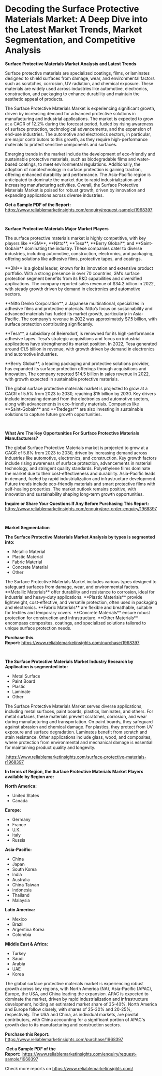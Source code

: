 <p><h1>Decoding the Surface Protective Materials Market: A Deep Dive into the Latest Market Trends, Market Segmentation, and Competitive Analysis</h1></p><p><strong>Surface Protective Materials Market Analysis and Latest Trends</strong></p>
<p><p>Surface protective materials are specialized coatings, films, or laminates designed to shield surfaces from damage, wear, and environmental factors such as scratches, corrosion, UV radiation, and chemical exposure. These materials are widely used across industries like automotive, electronics, construction, and packaging to enhance durability and maintain the aesthetic appeal of products.</p><p>The Surface Protective Materials Market is experiencing significant growth, driven by increasing demand for advanced protective solutions in manufacturing and industrial applications. The market is expected to grow at a CAGR of 12.2% during the forecast period, fueled by rising awareness of surface protection, technological advancements, and the expansion of end-use industries. The automotive and electronics sectors, in particular, are major contributors to this growth, as they require high-performance materials to protect sensitive components and surfaces.</p><p>Emerging trends in the market include the development of eco-friendly and sustainable protective materials, such as biodegradable films and water-based coatings, to meet environmental regulations. Additionally, the adoption of nanotechnology in surface protection is gaining traction, offering enhanced durability and performance. The Asia-Pacific region is anticipated to dominate the market due to rapid industrialization and increasing manufacturing activities. Overall, the Surface Protective Materials Market is poised for robust growth, driven by innovation and expanding applications across diverse industries.</p></p>
<p><strong>Get a Sample PDF of the Report:&nbsp;</strong> <a href="https://www.reliablemarketinsights.com/enquiry/request-sample/1968397?utm_campaign=2225&utm_medium=2&utm_source=Github&utm_content=ia&utm_term=25012025&utm_id=surface-protective-materials">https://www.reliablemarketinsights.com/enquiry/request-sample/1968397</a></p>
<p>&nbsp;</p>
<p><strong>Surface Protective Materials Major Market Players</strong></p>
<p><p>The surface protective materials market is highly competitive, with key players like **3M**, **Nitto**, **Tesa**, **Berry Global**, and **Saint-Gobain** dominating the industry. These companies cater to diverse industries, including automotive, construction, electronics, and packaging, offering solutions like adhesive films, protective tapes, and coatings.</p><p>**3M** is a global leader, known for its innovation and extensive product portfolio. With a strong presence in over 70 countries, 3M’s surface protection segment benefits from its R&D capabilities and diversified applications. The company reported sales revenue of $34.2 billion in 2022, with steady growth driven by demand in electronics and automotive sectors.</p><p>**Nitto Denko Corporation**, a Japanese multinational, specializes in adhesive films and protective materials. Nitto’s focus on sustainability and advanced materials has fueled its market growth, particularly in Asia-Pacific. The company’s revenue in 2022 was approximately $7.5 billion, with surface protection contributing significantly.</p><p>**Tesa**, a subsidiary of Beiersdorf, is renowned for its high-performance adhesive tapes. Tesa’s strategic acquisitions and focus on industrial applications have strengthened its market position. In 2022, Tesa generated around €1.5 billion in revenue, with growth driven by demand in electronics and automotive industries.</p><p>**Berry Global**, a leading packaging and protective solutions provider, has expanded its surface protection offerings through acquisitions and innovation. The company reported $14.5 billion in sales revenue in 2022, with growth expected in sustainable protective materials.</p><p>The global surface protective materials market is projected to grow at a CAGR of 5.5% from 2023 to 2030, reaching $15 billion by 2030. Key drivers include increasing demand from the electronics and automotive sectors, along with advancements in eco-friendly materials. Companies like **Saint-Gobain** and **Tredegar** are also investing in sustainable solutions to capture future growth opportunities.</p></p>
<p>&nbsp;</p>
<p><strong>What Are The Key Opportunities For Surface Protective Materials Manufacturers?</strong></p>
<p><p>The global Surface Protective Materials market is projected to grow at a CAGR of 5.8% from 2023 to 2030, driven by increasing demand across industries like automotive, electronics, and construction. Key growth factors include rising awareness of surface protection, advancements in material technology, and stringent quality standards. Polyethylene films dominate the market due to their cost-effectiveness and durability. Asia-Pacific leads in demand, fueled by rapid industrialization and infrastructure development. Future trends include eco-friendly materials and smart protective films with self-healing properties. The market outlook remains positive, with innovation and sustainability shaping long-term growth opportunities.</p></p>
<p><strong>Inquire or Share Your Questions If Any Before Purchasing This Report:</strong> <a href="https://www.reliablemarketinsights.com/enquiry/pre-order-enquiry/1968397?utm_campaign=2225&utm_medium=2&utm_source=Github&utm_content=ia&utm_term=25012025&utm_id=surface-protective-materials">https://www.reliablemarketinsights.com/enquiry/pre-order-enquiry/1968397</a></p>
<p>&nbsp;</p>
<p><strong>Market Segmentation</strong></p>
<p><strong>The Surface Protective Materials Market Analysis by types is segmented into:</strong></p>
<p><ul><li>Metallic Material</li><li>Plastic Material</li><li>Fabric Material</li><li>Concrete Material</li><li>Other</li></ul></p>
<p><p>The Surface Protective Materials Market includes various types designed to safeguard surfaces from damage, wear, and environmental factors. **Metallic Materials** offer durability and resistance to corrosion, ideal for industrial and heavy-duty applications. **Plastic Materials** provide lightweight, cost-effective, and versatile protection, often used in packaging and electronics. **Fabric Materials** are flexible and breathable, suitable for textiles and temporary covers. **Concrete Materials** ensure robust protection for construction and infrastructure. **Other Materials** encompass composites, coatings, and specialized solutions tailored to unique surface protection needs.</p></p>
<p><strong>Purchase this Report:&nbsp;</strong><a href="https://www.reliablemarketinsights.com/purchase/1968397?utm_campaign=2225&utm_medium=2&utm_source=Github&utm_content=ia&utm_term=25012025&utm_id=surface-protective-materials">https://www.reliablemarketinsights.com/purchase/1968397</a></p>
<p>&nbsp;</p>
<p><strong>The Surface Protective Materials Market Industry Research by Application is segmented into:</strong></p>
<p><ul><li>Metal Surface</li><li>Paint Board</li><li>Plastic</li><li>Laminate</li><li>Other</li></ul></p>
<p><p>The Surface Protective Materials Market serves diverse applications, including metal surfaces, paint boards, plastics, laminates, and others. For metal surfaces, these materials prevent scratches, corrosion, and wear during manufacturing and transportation. On paint boards, they safeguard against abrasion and chemical damage. For plastics, they protect from UV exposure and surface degradation. Laminates benefit from scratch and stain resistance. Other applications include glass, wood, and composites, where protection from environmental and mechanical damage is essential for maintaining product quality and longevity.</p></p>
<p><a href="https://www.reliablemarketinsights.com/surface-protective-materials-r1968397?utm_campaign=2225&utm_medium=2&utm_source=Github&utm_content=ia&utm_term=25012025&utm_id=surface-protective-materials">&nbsp;https://www.reliablemarketinsights.com/surface-protective-materials-r1968397</a></p>
<p><strong>In terms of Region, the Surface Protective Materials Market Players available by Region are:</strong></p>
<p>
    <p> <strong> North America: </strong>
        <ul>
            <li>United States</li>
            <li>Canada</li>
        </ul>
        </p> 
    <p> <strong> Europe: </strong>
        <ul>
            <li>Germany</li>
            <li>France</li>
            <li>U.K.</li>
            <li>Italy</li>
            <li>Russia</li>
        </ul>
        </p> 
    <p> <strong> Asia-Pacific: </strong>
        <ul>
            <li>China</li>
            <li>Japan</li>
            <li>South Korea</li>
            <li>India</li>
            <li>Australia</li>
            <li>China Taiwan</li>
            <li>Indonesia</li>
            <li>Thailand</li>
            <li>Malaysia</li>
        </ul>
        </p> 
    <p> <strong> Latin America: </strong>
        <ul>
            <li>Mexico</li>
            <li>Brazil</li>
            <li>Argentina Korea</li>
            <li>Colombia</li>
        </ul>
        </p> 
    <p> <strong> Middle East & Africa: </strong>
        <ul>
            <li>Turkey</li>
            <li>Saudi</li>
            <li>Arabia</li>
            <li>UAE</li>
            <li>Korea</li>
        </ul>
    </p>
    </p>
<p><p>The global surface protective materials market is experiencing robust growth across key regions, with North America (NA), Asia-Pacific (APAC), Europe, the USA, and China leading the expansion. APAC is expected to dominate the market, driven by rapid industrialization and infrastructure development, holding an estimated market share of 35-40%. North America and Europe follow closely, with shares of 25-30% and 20-25%, respectively. The USA and China, as individual markets, are pivotal contributors, with China accounting for a significant portion of APAC's growth due to its manufacturing and construction sectors.</p></p>
<p><strong>Purchase this Report: </strong><a href="https://www.reliablemarketinsights.com/purchase/1968397?utm_campaign=2225&utm_medium=2&utm_source=Github&utm_content=ia&utm_term=25012025&utm_id=surface-protective-materials">https://www.reliablemarketinsights.com/purchase/1968397</a></p>
<p>&nbsp;<strong>Get a Sample PDF of the Report:&nbsp;&nbsp;</strong><a href="https://www.reliablemarketinsights.com/enquiry/request-sample/1968397?utm_campaign=2225&utm_medium=2&utm_source=Github&utm_content=ia&utm_term=25012025&utm_id=surface-protective-materials">https://www.reliablemarketinsights.com/enquiry/request-sample/1968397</a></p>
<p><strong></strong></p>
<p>Check more reports on <a href="https://www.reliablemarketinsights.com/?utm_campaign=2225&utm_medium=2&utm_source=Github&utm_content=ia&utm_term=25012025&utm_id=surface-protective-materials">https://www.reliablemarketinsights.com/</a></p>